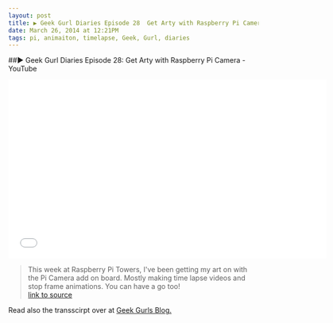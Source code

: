```yaml
---
layout: post
title: ▶ Geek Gurl Diaries Episode 28  Get Arty with Raspberry Pi Camera - YouTube
date: March 26, 2014 at 12:21PM
tags: pi, animaiton, timelapse, Geek, Gurl, diaries
---
```

##▶ Geek Gurl Diaries Episode 28: Get Arty with Raspberry Pi Camera - YouTube  

<iframe width="640" height="360" src="//www.youtube.com/embed/8xWy3g2QAZ8" frameborder="0" allowfullscreen></iframe>  


>This week at Raspberry Pi Towers, I've been getting my art on with the Pi Camera add on board. Mostly making time lapse videos and stop frame animations. You can have a go too!  
[link to source](http://ift.tt/1j2MEwO)  

Read also the transscirpt over at [Geek Gurls Blog.](http://geekgurldiaries.blogspot.de/2014/03/get-arty-with-raspberry-pi-camera.html)  